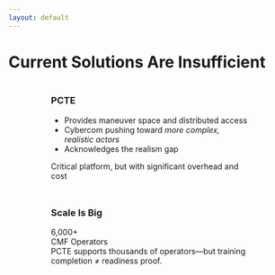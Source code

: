 ```yaml
---
layout: default
---
```


# **Current Solutions Are Insufficient**

<div class="mt-6" style="display: flex; flex-direction: column; gap: 1.5rem; max-width: 70%; margin-left: auto; margin-right: auto;">

<div class="gator-card">

<h3 class="mb-1">PCTE</h3>
<ul class="text-sm compact-list">
<li>Provides maneuver space and distributed access</li>
<li>Cybercom pushing toward <em>more complex, realistic actors</em></li>
<li>Acknowledges the realism gap</li>
</ul>

<div class="text-primary mt-2 font-bold text-sm">
Critical platform, but with significant overhead and cost
</div>

</div>

<div class="gator-card">

<h3 class="mb-1">Scale Is Big</h3>
<div class="stat-box mt-4">
<div class="stat-value">6,000+</div>
<div class="stat-label">CMF Operators</div>
</div>

<div class="mt-2 text-sm">
PCTE supports thousands of operators—but training completion ≠ readiness proof.
</div>

</div>

</div>

